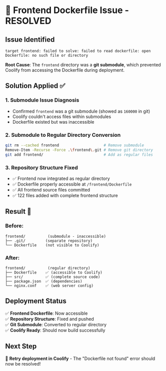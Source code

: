 # 🔧 Frontend Dockerfile Issue - RESOLVED

## Issue Identified
```
target frontend: failed to solve: failed to read dockerfile: open Dockerfile: no such file or directory
```

**Root Cause**: The `frontend` directory was a **git submodule**, which prevented Coolify from accessing the Dockerfile during deployment.

## Solution Applied ✅

### 1. **Submodule Issue Diagnosis**
- Confirmed `frontend` was a git submodule (showed as `160000` in git)
- Coolify couldn't access files within submodules
- Dockerfile existed but was inaccessible

### 2. **Submodule to Regular Directory Conversion**
```bash
git rm --cached frontend                    # Remove submodule
Remove-Item -Recurse -Force .\frontend\.git # Remove git directory
git add frontend/                           # Add as regular files
```

### 3. **Repository Structure Fixed**
- ✅ Frontend now integrated as regular directory
- ✅ Dockerfile properly accessible at `/frontend/Dockerfile`
- ✅ All frontend source files committed
- ✅ 122 files added with complete frontend structure

## Result 🎯

### Before:
```
frontend/          (submodule - inaccessible)
├── .git/         (separate repository)
└── Dockerfile    (not visible to Coolify)
```

### After:
```
frontend/          (regular directory)
├── Dockerfile    ✅ (accessible to Coolify)
├── src/          ✅ (complete source code)
├── package.json  ✅ (dependencies)
└── nginx.conf    ✅ (web server config)
```

## Deployment Status
✅ **Frontend Dockerfile**: Now accessible  
✅ **Repository Structure**: Fixed and pushed  
✅ **Git Submodule**: Converted to regular directory  
✅ **Coolify Ready**: Should now build successfully  

## Next Step
🚀 **Retry deployment in Coolify** - The "Dockerfile not found" error should now be resolved!